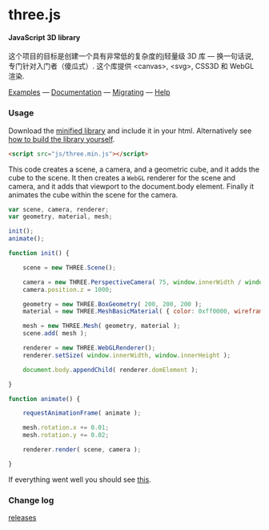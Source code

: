 three.js
========

#### JavaScript 3D library ####

这个项目的目标是创建一个具有非常低的复杂度的j轻量级 3D 库 — 换一句话说, 专门针对入门者（傻瓜式）. 
这个库提供 &lt;canvas&gt;, &lt;svg&gt;, CSS3D 和 WebGL 渲染.

[Examples](http://threejs.org/examples/) — [Documentation](http://threejs.org/docs/) — [Migrating](https://github.com/mrdoob/three.js/wiki/Migration) — [Help](http://stackoverflow.com/questions/tagged/three.js)


### Usage ###

Download the [minified library](http://threejs.org/build/three.min.js) and include it in your html.
Alternatively see [how to build the library yourself](https://github.com/mrdoob/three.js/wiki/build.py,-or-how-to-generate-a-compressed-Three.js-file).

```html
<script src="js/three.min.js"></script>
```

This code creates a scene, a camera, and a geometric cube, and it adds the cube to the scene. It then creates a `WebGL` renderer for the scene and camera, and it adds that viewport to the document.body element. Finally it animates the cube within the scene for the camera.

```javascript
var scene, camera, renderer;
var geometry, material, mesh;

init();
animate();

function init() {

	scene = new THREE.Scene();

	camera = new THREE.PerspectiveCamera( 75, window.innerWidth / window.innerHeight, 1, 10000 );
	camera.position.z = 1000;

	geometry = new THREE.BoxGeometry( 200, 200, 200 );
	material = new THREE.MeshBasicMaterial( { color: 0xff0000, wireframe: true } );

	mesh = new THREE.Mesh( geometry, material );
	scene.add( mesh );

	renderer = new THREE.WebGLRenderer();
	renderer.setSize( window.innerWidth, window.innerHeight );

	document.body.appendChild( renderer.domElement );

}

function animate() {

	requestAnimationFrame( animate );

	mesh.rotation.x += 0.01;
	mesh.rotation.y += 0.02;

	renderer.render( scene, camera );

}
```

If everything went well you should see [this](http://jsfiddle.net/hfj7gm6t/).

### Change log ###

[releases](https://github.com/mrdoob/three.js/releases)
